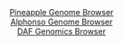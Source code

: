 <div id="Pineapple_Genome_Browser" align="center">
  <a href="https://igv.org/app/?sessionURL=blob:zZJRT9swFIX_iyXQJqWJ7ZC0iYSmFEqhHXSlCx1FKHISJ_VI7GC7KaXqf59Bm_bCJPqwaZIf7Ktr33OOvy1oqVRMcBACbCPPRghYQC3FekbqpqJXpKYKhAWpFLWApAWVlGcUhFtQEKVJfP3Z3Fxq3ajQcZhuOjXhpbCVa5OaPAtO1srORO2ciKoiqZBEC6mcviStcFjZdtY0JU1jm9mu7Tk50cQhVbMUXAmnobxM1ua95FcpKSkXNU3qVaXZq4DE6DEac7sgn6L5LMoyqtSYbi7y42h8Ed24g3gx9E8W8eR8HvvzwxkrOdErSY9vLvuTYpiftIvoAJ.NPXR7gPtzOrgZs3OdigP39HDw1DBJ1THqop4bYNeDJhzGc_r0P_k2i.3pPR69eP02xnz91XvIRTE7S71Fr0fiL.flm84R2FmgEtnK0ACypeyGCFou9C0P.52XLepZEAYmHykYCO_uLaAlyR5M.90W6E1jmAGKPq5e8bGAkDmVIOwEEHZREGDvqHsEgwDtrC1YyervhXsWXwddiCOM_aRglTZA54nijbIJ53abFXb5vGeawwGmo1H3Mnu69R82FOsmnk6eJ5dRAf.QpQXM6NcPNEbfo.ifcPceIbZO94VtejH0msfx4Pv0tB_QmLP6atjX8aLvT9.MBxuz.0VTCFkTbfpNxRx_0tYSyQjXptAyxVJWMb2ZmxTFGoQIuwZakIlKGAqBLNMP0IIW8uDH33C6u_vdDw--">Pineapple Genome Browser</a>
</div>
<div id="Alphonso_Genome_Browser" align="center">
  <a href="https://igv.org/app/?sessionURL=blob:zZLbitswFEX_RZChBcfXxI4NocS5Nc3MlObaZhiMYsuOWllyJDmOE_LvVUNLXzoweWgp6EE6HOnsvbXO4IC4wIyCANi61dYtC2hA7Fg1h3lB0CPMkQBBColAGuAoRRzRGIHgDFIoJFzO7tXNnZSFCAwDy6KZQ5oxXTg6zOGJUVgJPWa50WeEwC3jUDIujJDDAzNwdmhWaAuLQlezHb1tJFBCA5Jix6hgRoFoFlXqvehXKcoQZTmK8pJIfBUQKT1KY6Kn8F1vPe_FMRJiiupJ0u1NJ72VM1xuxm5_s_z4fr1013dznFEoS466VcMeOWV9TEeMbga4YYdj5.EYrqYtEn7utBrO4G54LDBHomt5Vsfx7ZbvqnAwTdDxf_KtFr7Ru8lOg2pcb0.Pm4dQObfs2XxEs4RNh2X2gvOLBgiLS0UDiHfcCyxTc0xXa9tu88fW6mim6at8OMMgeHrWgOQw_qban85A1oViBgi0L6_4aIDxBHEQNH3T9Czft9str2X6vnXRzqDk5O.FO1rOfM.0e7btRikmUgGdRIIWQoeU6oc41bPTjWlOVoiTD4P..Es_TKaz3tc9FO7iPhzP4z9m6Sn_avT1A5XR1yj6J9y9Rogut7fClqz3yULWn3bj9tBZiP2gpJt6V_oO7bwYz23RpIznUKp.VVHHn7QdIMeQSlU4YIG3mGBZr1WKrAKBZTsKWhAzwhSFgGfbN6ZmalbbfPsbTufyfPkO">Alphonso Genome Browser</a>
</div>


<div id="DAF_Genomics_Browser" align="center">
  <a href="https://igv.org/app/?sessionURL=blob:tZFta9swEMe_i6B95SfJjlMbwvDapo3TLNDUy0gp4WrLsZhlOZK8pA357hNeS2EPjEEHkjhxD_.7.x3QNyoVEw2KEXHwwMEYWUhVYrcA3tb0E3CqUFxCraiFJC2ppE1OUXxAJSgN2e2Nyay0blXsugWU9oY2grNcOcp3oLWV6HRFTahNHODwLBrYKScX3ARrcKFuK9Eo4UKeU6Vsz21ps1nvwDyvvnVfkq55V2vWq65NE6axwinBdMuagu7_0sh_UDaHfUiWi6TPn9KnSTFKppPks3.Zra7C81U2v15m4fJ0wTYN6E7S0bRoZkn4PHncju_2d3DN03S.LFOPz3Yn_sXp5b5lkqoRHuIzPyIBIehooVrknUGA8kriGAfWkJxZJAjsF9MfhGYHUjAU3z9YSEvIv5rw.wPST60BhRTddj0zCwlZUIliO_K8IY4iMgiGgRdF.GgdUCfrdyY5zm6joUcSQkLnEbjRL1ndr88I_ep8L4w_VTb3XzGdT0_IOJXpvL4whjnqI1tt.dVgxXBxE32Z_RaWb2b443ClkBy0cf34vqCB2mhy2ug3Nv7x4fgd">DAF Genomics Browser</a>
</div>
